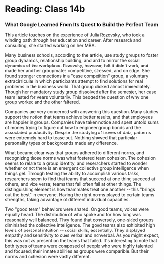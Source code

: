 # Reading: Class 14b

### What Google Learned From Its Quest to Build the Perfect Team

This article touches on the experience of Julia Rozovsky, who took a winding path through her education and career. After research and consulting, she started working on her MBA. 

Many business schools, according to the article, use study groups to foster group dynamics, relationship building, and and to mirror the social dynamics of the workplace. Rozovsky, however, felt it didn't work, and made her and her groupmates competitive, stressed, and on edge. She found stronger connections in a "case competition" group, a voluntary extracirricular in which participants attempt to find solutions for real problems in the business world. That group clicked almost immediately. Though her mandatory study group dissolved after the semester, her case team lasted for years voluntarily. This begged the question of why one group worked and the other faltered.

Companies are very concerned with answering this question. Many studies support the notion that teams achieve better results, and that employees are happier in groups. Companies have taken notice and spent untold sums of money trying to figure out how to engineer group bonds and the associated productivity. Despite the studying of troves of data, patterns were extremely hard to tease out. Nothing showed that particular personality types or backgrounds made any difference.

What became clear was that groups adhered to different norms, and recognizing those norms was what fostered team cohesion. The cohesion seems to relate to a group identity, and reserachers started to wonder whether or not there is an emergent collective group intelligence when things gel. Through testing the ability to accomplish various tasks, researchers seem to find that teams that succeed at one thing succeed at others, and vice versa; teams that fail often fail at other things. The distinguishing element is how teammates treat one another --  this "brings out the best" in everyone. Having the right norms played to certain teams strengths, taking advantage of different individual capacities.

Two "good team" behaviors were shared. On good teams, voices were equally heard. The distribution of who spoke and for how long was reasonably well balanced. They found that conversely, one-sided groups diminished the collective intelligence. The good teams also exhibited high levels of personal intuition -- social skills, essentially. They displayed empathy and sensitivity to cues verbal and nonverbal. As you might expect, this was not as present on the teams that failed. It's interesting to note that both types of teams were composed of people who were highly talented and focused; their innate abilities as groups were comparible. But their norms and cohesion were vastly different.
